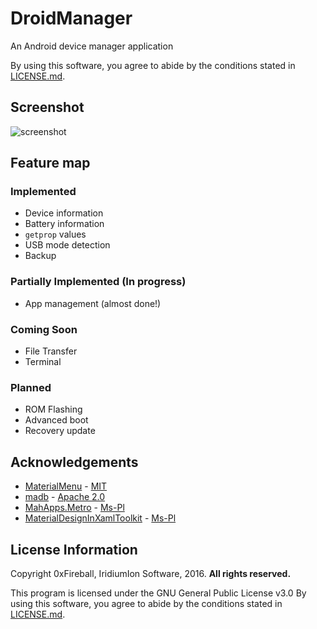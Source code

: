 # DroidManager

An Android device manager application

By using this software, you agree to abide by the conditions stated in [LICENSE.md](LICENSE.md).

## Screenshot

![screenshot](https://iridiumion.xyz/projects/droidmanager/img/srec1.gif)

## Feature map

### Implemented

- Device information
- Battery information
- `getprop` values
- USB mode detection
- Backup

### Partially Implemented (In progress)

- App management (almost done!)

### Coming Soon

- File Transfer
- Terminal

### Planned

- ROM Flashing
- Advanced boot
- Recovery update

## Acknowledgements

- [MaterialMenu](https://github.com/beto-rodriguez/MaterialMenu) - [MIT](https://github.com/beto-rodriguez/MaterialMenu/blob/master/LICENSE.txt)
- [madb](https://github.com/quamotion/madb) - [Apache 2.0](https://github.com/quamotion/madb/blob/master/LICENSE)
- [MahApps.Metro](https://github.com/MahApps/MahApps.Metro) - [Ms-Pl](https://github.com/MahApps/MahApps.Metro/blob/develop/LICENSE)
- [MaterialDesignInXamlToolkit](https://github.com/ButchersBoy/MaterialDesignInXamlToolkit) - [Ms-Pl](https://github.com/ButchersBoy/MaterialDesignInXamlToolkit/blob/master/License)

## License Information

Copyright 0xFireball, IridiumIon Software, 2016. **All rights reserved.**

This program is licensed under the GNU General Public License v3.0
By using this software, you agree to abide by the conditions stated in [LICENSE.md](LICENSE.md).
